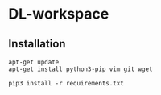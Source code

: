 # DL-workspace

## Installation

    apt-get update
    apt-get install python3-pip vim git wget

    pip3 install -r requirements.txt
